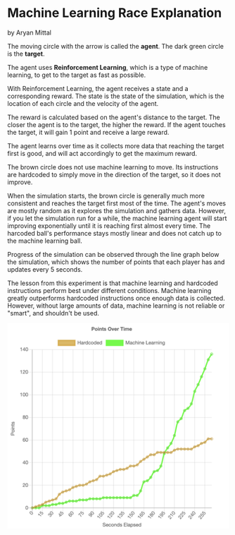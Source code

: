 # Machine Learning Race Explanation
by Aryan Mittal

The moving circle with the arrow is called the **agent**.
The dark green circle is the **target**.

The agent uses **Reinforcement Learning**, which is a type of machine learning, to get to the target as fast as possible.

With Reinforcement Learning, the agent receives a state and a corresponding reward. The state is the state of the simulation, which is the location of each circle and the velocity of the agent.

The reward is calculated based on the agent's distance to the target. The closer the agent is to the target, the higher the reward. If the agent touches the target, it will gain 1 point and receive a large reward.

The agent learns over time as it collects more data that reaching the target first is good, and will act accordingly to get the maximum reward.

The brown circle does not use machine learning to move. Its instructions are hardcoded to simply move in the direction of the target, so it does not improve.

When the simulation starts, the brown circle is generally much more consistent and reaches the target first most of the time. The agent's moves are mostly random as it explores the simulation and gathers data. However, if you let the simulation run for a while, the machine learning agent will start improving exponentially until it is reaching first almost every time. The harcoded ball's performance stays mostly linear and does not catch up to the machine learning ball.

Progress of the simulation can be observed through the line graph below the simulation, which shows the number of points that each player has and updates every 5 seconds.

The lesson from this experiment is that machine learning and hardcoded instructions perform best under different conditions. Machine learning greatly outperforms hardcoded instructions once enough data is collected. However, without large amounts of data, machine learning is not reliable or "smart", and shouldn't be used.

![Image of graph after enough time has passed](graph_long.png?raw=true "Graph after enough time has passed")

